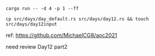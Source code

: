 ```
cargo run -- -d 4 -p 1 --ff
```

```
cp src/days/day_default.rs src/days/day12.rs && touch src/days/day12input
```

ref:
https://github.com/MichaelCG8/aoc2021

need review
Day12 part2
